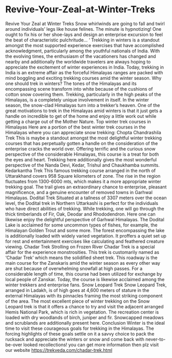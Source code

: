 # Revive-Your-Zeal-at-Winter-Treks
Revive Your Zeal at Winter Treks  Snow whirlwinds are going to fall and twirl around individuals’ legs like house felines. The minute is hypnotizing! One ought to fix his or her shoe-lays and design an enterprise excursion to feel the beat of characteristic pulchritude... ‘ Trekking in winters is a standout amongst the most supported experience exercises that have accomplished acknowledgment, particularly among the youthful nationals of India. With the evolving times, the enthusiasm of the vacationers has changed and nearby and additionally the worldwide travelers are always hoping to appreciate the excitement of winter experiences in India. Today, trekking in India is an extreme affair as the forceful Himalayas ranges are packed with mind boggling and exciting trekking courses amid the winter season. Why one should trek in winters? The tones of the Himalayas and its encompassing scene transform into white because of the cushions of cotton snow covering them. Trekking, particularly in the high peaks of the Himalayas, is a completely unique involvement in itself. In the winter season, the snow-clad Himalayas turn into a trekker’s heaven. One of the great motivations to trek in the Himalayas amid winters is that it just gets a handle on incredible to get of the home and enjoy a little work out while getting a charge out of the Mother Nature. Top winter trek courses in Himalayas Here are a portion of the best winter trek courses in the Himalayas where you can appreciate snow trekking: Chopta Chandrashila Trek This is maybe a standout amongst the most delightful winter trekking courses that has perpetually gotten a handle on the consideration of the enterprise cracks the world over. Offering terrific and the curious snow perspective of the considerable Himalayas, this course is a treat for both the eyes and heart. Trekking here additionally gives the most wonderful perspective of the Nanda Devi, Kedar, Trishul and Chaukhamba summits. Kedarkantha Trek This famous trekking course arranged in the north of Uttarakhand covers 958 Square kilometers of zone. The rise in the region fluctuates from 1300-6000 mts, which makes it a more appropriate winter trekking goal. The trail gives an extraordinary chance to enterprise, pleasant magnificence, and a genuine encounter of removed towns in Garhwal Himalayas. Dodital Trek Situated at a tallness of 3307 meters over the ocean level, the Dodital trek in Northern Uttarkashi is perfect for the individuals who have direct abilities of trekking. While trekking, one will go through the thick timberlands of Fir, Oak, Deodar and Rhododendron. Here one can likewise enjoy the delightful perspective of Garhwal Himalayas. The Dodital Lake is acclaimed for some uncommon types of fishes, for example, the Himalayan Golden Trout and some more. The forest encompassing the lake is additionally loaded with widely varied vegetation. It proffers a quiet set up for rest and entertainment exercises like calculating and feathered creature viewing. Chadar Trek Strolling on Frozen River Chadar Trek is a special affair for the experience monstrosities. This trek is customarily named as ‘Chadar Trek’ which means the solidified sheet trek. This roadway is the main course for the Zanskaris amid the winter season as every other way are shut because of overwhelming snowfall at high passes. For a considerable length of time, this course had been utilized for exchange by local people of Zanskar. Today, the course is likewise acclaimed among the winter trekkers and enterprise fans. Snow Leopard Trek Snow Leopard Trek, arranged in Ladakh, is of high goes at 4,600 meters of stature in the external Himalayas with its pinnacles framing the most striking component of the area. The most excellent piece of winter trekking on the Snow Leopard trek is that it offers a chance to try and visit the adjacent arranged Hemis National Park, which is rich in vegetation. The recreation center is loaded with dry woodlands of birch, juniper and fir. Snowcapped meadows and scrublands are additionally present here. Conclusion Winter is the ideal time to visit these courageous goals for trekking in the Himalayas. The forcing highlights of these goals settle on it a savvy choice to pack the rucksack and appreciate the winters or snow and come back with never-to-be-over looked recollections! you can get more information then plz visit our website https://trekveda.com/chadar-trek.html
